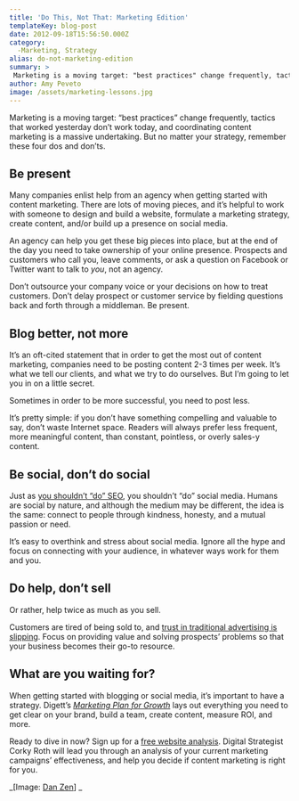 ```yaml
---
title: 'Do This, Not That: Marketing Edition'
templateKey: blog-post
date: 2012-09-18T15:56:50.000Z
category: 
  -Marketing, Strategy
alias: do-not-marketing-edition
summary: > 
 Marketing is a moving target: "best practices" change frequently, tactics that worked yesterday don’t work today, and coordinating content marketing is a massive undertaking. But no matter your strategy, remember these four dos and don’ts.
author: Amy Peveto
image: /assets/marketing-lessons.jpg
---
```


Marketing is a moving target: “best practices” change frequently, tactics that worked yesterday don’t work today, and coordinating content marketing is a massive undertaking. But no matter your strategy, remember these four dos and don’ts.

Be present
----------

Many companies enlist help from an agency when getting started with content marketing. There are lots of moving pieces, and it’s helpful to work with someone to design and build a website, formulate a marketing strategy, create content, and/or build up a presence on social media.

An agency can help you get these big pieces into place, but at the end of the day you need to take ownership of your online presence. Prospects and customers who call you, leave comments, or ask a question on Facebook or Twitter want to talk to _you_, not an agency.

Don’t outsource your company voice or your decisions on how to treat customers. Don’t delay prospect or customer service by fielding questions back and forth through a middleman. Be present.

Blog better, not more
---------------------

It’s an oft-cited statement that in order to get the most out of content marketing, companies need to be posting content 2-3 times per week. It’s what we tell our clients, and what we try to do ourselves. But I’m going to let you in on a little secret.

Sometimes in order to be more successful, you need to post less.

It’s pretty simple: if you don’t have something compelling and valuable to say, don’t waste Internet space. Readers will always prefer less frequent, more meaningful content, than constant, pointless, or overly sales-y content.

Be social, don’t do social
--------------------------

Just as [you shouldn’t “do” SEO](/blog/09/11/2012/we-don-t-do-seo), you shouldn’t “do” social media. Humans are social by nature, and although the medium may be different, the idea is the same: connect to people through kindness, honesty, and a mutual passion or need.

It’s easy to overthink and stress about social media. Ignore all the hype and focus on connecting with your audience, in whatever ways work for them and you.

Do help, don’t sell
-------------------

Or rather, help twice as much as you sell.

Customers are tired of being sold to, and [trust in traditional advertising is slipping](/blog/08/28/2012/sell-less-help-more). Focus on providing value and solving prospects’ problems so that your business becomes their go-to resource.

What are you waiting for?
-------------------------

When getting started with blogging or social media, it’s important to have a strategy. Digett’s [_Marketing Plan for Growth_](/marketing-plan-growth) lays out everything you need to get clear on your brand, build a team, create content, measure ROI, and more.

Ready to dive in now? Sign up for a [free website analysis](/website-consultation). Digital Strategist Corky Roth will lead you through an analysis of your current marketing campaigns’ effectiveness, and help you decide if content marketing is right for you.

_\[Image: [Dan Zen](http://www.flickr.com/photos/danzen/6223207859/)\] _